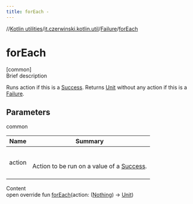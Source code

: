 ```yaml
---
title: forEach -
---
```

//[Kotlin utilities](../../index.html)/[it.czerwinski.kotlin.util](../index.html)/[Failure](index.html)/[forEach](for-each.html)



# forEach  
[common]  
Brief description  


Runs action if this is a [Success](../-success/index.html). Returns [Unit](https://kotlinlang.org/api/latest/jvm/stdlib/kotlin/-unit/index.html) without any action if this is a [Failure](index.html).



## Parameters  
  
common  
  
|  Name|  Summary| 
|---|---|
| action| <br><br>Action to be run on a value of a [Success](../-success/index.html).<br><br>
  
  
Content  
open override fun [forEach](for-each.html)(action: ([Nothing](https://kotlinlang.org/api/latest/jvm/stdlib/kotlin/-nothing/index.html)) -> [Unit](https://kotlinlang.org/api/latest/jvm/stdlib/kotlin/-unit/index.html))  




